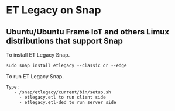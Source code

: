 # ET Legacy on Snap
## Ubuntu/Ubuntu Frame IoT and others Limux distributions that support Snap

To install ET Legacy Snap.
```
sudo snap install etlegacy --classic or --edge
```

To run ET Legacy Snap.
```
Type:
   - /snap/etlegacy/current/bin/setup.sh
     - etlegacy.etl to run client side
     - etlegacy.etl-ded to run server side
```
